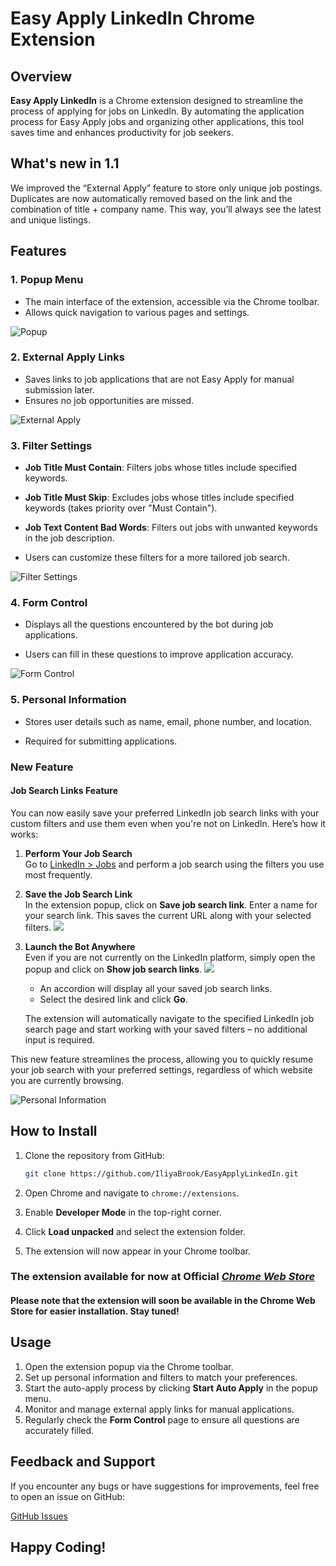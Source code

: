 
# Easy Apply LinkedIn Chrome Extension

## Overview

**Easy Apply LinkedIn** is a Chrome extension designed to streamline the process of applying for jobs on LinkedIn. By automating the application process for Easy Apply jobs and organizing other applications, this tool saves time and enhances productivity for job seekers.

## What's new in 1.1
We improved the “External Apply” feature to store only unique job postings. Duplicates are now automatically removed based on the link and the combination of title + company name. This way, you’ll always see the latest and unique listings.

## Features

### 1. Popup Menu
- The main interface of the extension, accessible via the Chrome toolbar.
- Allows quick navigation to various pages and settings.

![Popup](assets/for_readme/popup.jpg)

### 2. External Apply Links
- Saves links to job applications that are not Easy Apply for manual submission later.
- Ensures no job opportunities are missed.

![External Apply](assets/for_readme/external_apply.jpg)

### 3. Filter Settings
- **Job Title Must Contain**: Filters jobs whose titles include specified keywords.

- **Job Title Must Skip**: Excludes jobs whose titles include specified keywords (takes priority over "Must Contain").

- **Job Text Content Bad Words**: Filters out jobs with unwanted keywords in the job description.

- Users can customize these filters for a more tailored job search.

![Filter Settings](assets/for_readme/filter_settings.jpg)

### 4. Form Control
- Displays all the questions encountered by the bot during job applications.

- Users can fill in these questions to improve application accuracy.

![Form Control](assets/for_readme/form_controll.jpg)

### 5. Personal Information
- Stores user details such as name, email, phone number, and location.

- Required for submitting applications.

### **New Feature** ###
#### Job Search Links Feature

You can now easily save your preferred LinkedIn job search links with your custom filters and use them even when you're not on LinkedIn. Here’s how it works:

1. **Perform Your Job Search**  
   Go to [LinkedIn > Jobs](https://www.linkedin.com/jobs) and perform a job search using the filters you use most frequently.

2. **Save the Job Search Link**  
   In the extension popup, click on **Save job search link**. Enter a name for your search link. This saves the current URL along with your selected filters.
   ![](assets/for_readme/job_search_save.jpg)
3. **Launch the Bot Anywhere**  
   Even if you are not currently on the LinkedIn platform, simply open the popup and click on **Show job search links**.
   ![](assets/for_readme/job_search_feature.jpg)
   - An accordion will display all your saved job search links.
   - Select the desired link and click **Go**.
   
   The extension will automatically navigate to the specified LinkedIn job search page and start working with your saved filters – no additional input is required.

This new feature streamlines the process, allowing you to quickly resume your job search with your preferred settings, regardless of which website you are currently browsing.

![Personal Information](assets/for_readme/personal_information.jpg)

## How to Install

1. Clone the repository from GitHub:

    ```bash
    git clone https://github.com/IliyaBrook/EasyApplyLinkedIn.git
    ```
2. Open Chrome and navigate to `chrome://extensions`.
3. Enable **Developer Mode** in the top-right corner.
4. Click **Load unpacked** and select the extension folder.
5. The extension will now appear in your Chrome toolbar.

### The extension available for now at Official [*Chrome Web Store*](https://chromewebstore.google.com/detail/easyapplylinkedin/gncaadiobcdbnfnapjcjnpnibkgebfnk?hl=en-US&utm_source=ext_sidebar)

#### Please note that the extension will soon be available in the Chrome Web Store for easier installation. Stay tuned!

## Usage

1. Open the extension popup via the Chrome toolbar.
2. Set up personal information and filters to match your preferences.
3. Start the auto-apply process by clicking **Start Auto Apply** in the popup menu.
4. Monitor and manage external apply links for manual applications.
5. Regularly check the **Form Control** page to ensure all questions are accurately filled.

## Feedback and Support

If you encounter any bugs or have suggestions for improvements, feel free to open an issue on GitHub:

[GitHub Issues](https://github.com/IliyaBrook/EasyApplyLinkedIn/issues)

## Happy Coding!
